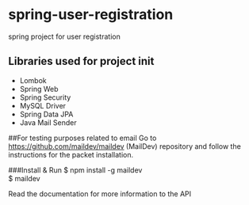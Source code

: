 # spring-user-registration
spring project for user registration

## Libraries used for project init
- Lombok
- Spring Web
- Spring Security
- MySQL Driver
- Spring Data JPA
- Java Mail Sender

##For testing purposes related to email
Go to https://github.com/maildev/maildev (MailDev) repository and follow the instructions for 
the packet installation.

###Install & Run
$ npm install -g maildev \
$ maildev

Read the documentation for more information to the API
